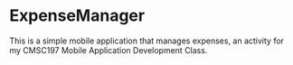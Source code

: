 # ExpenseManager
This is a simple mobile application that manages expenses, an activity for my CMSC197 Mobile Application Development Class.
